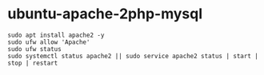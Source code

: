 # ubuntu-apache-2php-mysql
```sudo apt update
sudo apt install apache2 -y
sudo ufw allow 'Apache'
sudo ufw status
sudo systemctl status apache2 || sudo service apache2 status | start | stop | restart
```
